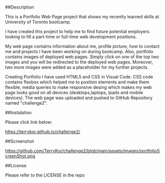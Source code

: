 ##Description

This is a Portfolio Web Page project that shows my recenlty learned skills at University of Toronto bootcamp.

I have created this project to help me to find future potential employers looking to fill a part-time or full-time web development positions.

My web page contains information about me, profile picture, how to contact me and projects I have been working on during bootcamp. Also, portfolio contains images of deployed web pages. Simply click on one of the top two images and you will be redirected to the deployed web pages. Moreover, two more images were added as a placeholder for my further projects.

Creating Portfolio I have used HTML5 and CSS in Visual Code. CSS code contains flexbox which helped me to position elements and make them flexible, media queries to make responsive desing which makes my web page looks good on all devices (desktops,laptops, ipads and mobile devices). The web page was uploaded and pushed to GitHub Repository named "challenge2".


##Instalation

Please click link below:

https://terrykor.github.io/challenge2/


##Screenshot

https://github.com/TerryKor/challenge2/blob/main/assets/images/portfolioScreenShot.png


##License

Please refer to the LICENSE in the repo




